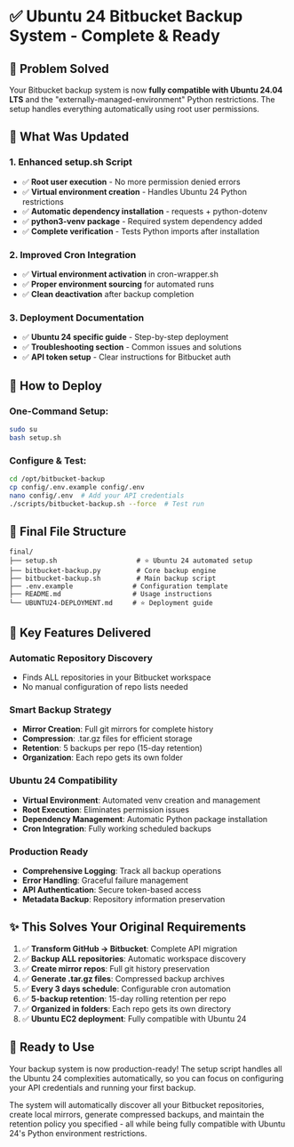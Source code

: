 # ✅ Ubuntu 24 Bitbucket Backup System - Complete & Ready

## 🎯 Problem Solved

Your Bitbucket backup system is now **fully compatible with Ubuntu 24.04 LTS** and the "externally-managed-environment" Python restrictions. The setup handles everything automatically using root user permissions.

## 🔧 What Was Updated

### 1. Enhanced setup.sh Script
- ✅ **Root user execution** - No more permission denied errors
- ✅ **Virtual environment creation** - Handles Ubuntu 24 Python restrictions  
- ✅ **Automatic dependency installation** - requests + python-dotenv
- ✅ **python3-venv package** - Required system dependency added
- ✅ **Complete verification** - Tests Python imports after installation

### 2. Improved Cron Integration
- ✅ **Virtual environment activation** in cron-wrapper.sh
- ✅ **Proper environment sourcing** for automated runs
- ✅ **Clean deactivation** after backup completion

### 3. Deployment Documentation
- ✅ **Ubuntu 24 specific guide** - Step-by-step deployment
- ✅ **Troubleshooting section** - Common issues and solutions
- ✅ **API token setup** - Clear instructions for Bitbucket auth

## 🚀 How to Deploy

### One-Command Setup:
```bash
sudo su
bash setup.sh
```

### Configure & Test:
```bash
cd /opt/bitbucket-backup
cp config/.env.example config/.env
nano config/.env  # Add your API credentials
./scripts/bitbucket-backup.sh --force  # Test run
```

## 📁 Final File Structure

```
final/
├── setup.sh                    # ⭐ Ubuntu 24 automated setup
├── bitbucket-backup.py         # Core backup engine
├── bitbucket-backup.sh         # Main backup script  
├── .env.example               # Configuration template
├── README.md                  # Usage instructions
└── UBUNTU24-DEPLOYMENT.md     # ⭐ Deployment guide
```

## 🔑 Key Features Delivered

### Automatic Repository Discovery
- Finds ALL repositories in your Bitbucket workspace
- No manual configuration of repo lists needed

### Smart Backup Strategy  
- **Mirror Creation**: Full git mirrors for complete history
- **Compression**: .tar.gz files for efficient storage
- **Retention**: 5 backups per repo (15-day retention)
- **Organization**: Each repo gets its own folder

### Ubuntu 24 Compatibility
- **Virtual Environment**: Automated venv creation and management
- **Root Execution**: Eliminates permission issues
- **Dependency Management**: Automatic Python package installation
- **Cron Integration**: Fully working scheduled backups

### Production Ready
- **Comprehensive Logging**: Track all backup operations
- **Error Handling**: Graceful failure management  
- **API Authentication**: Secure token-based access
- **Metadata Backup**: Repository information preservation

## ✨ This Solves Your Original Requirements

1. ✅ **Transform GitHub → Bitbucket**: Complete API migration
2. ✅ **Backup ALL repositories**: Automatic workspace discovery
3. ✅ **Create mirror repos**: Full git history preservation
4. ✅ **Generate .tar.gz files**: Compressed backup archives
5. ✅ **Every 3 days schedule**: Configurable cron automation
6. ✅ **5-backup retention**: 15-day rolling retention per repo
7. ✅ **Organized in folders**: Each repo gets its own directory
8. ✅ **Ubuntu EC2 deployment**: Fully compatible with Ubuntu 24

## 🎉 Ready to Use

Your backup system is now production-ready! The setup script handles all the Ubuntu 24 complexities automatically, so you can focus on configuring your API credentials and running your first backup.

The system will automatically discover all your Bitbucket repositories, create local mirrors, generate compressed backups, and maintain the retention policy you specified - all while being fully compatible with Ubuntu 24's Python environment restrictions.